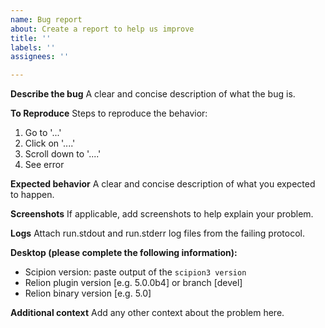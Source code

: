 ```yaml
---
name: Bug report
about: Create a report to help us improve
title: ''
labels: ''
assignees: ''

---
```


**Describe the bug**
A clear and concise description of what the bug is.

**To Reproduce**
Steps to reproduce the behavior:
1. Go to '...'
2. Click on '....'
3. Scroll down to '....'
4. See error

**Expected behavior**
A clear and concise description of what you expected to happen.

**Screenshots**
If applicable, add screenshots to help explain your problem.

**Logs**
Attach run.stdout and run.stderr log files from the failing protocol.

**Desktop (please complete the following information):**
 - Scipion version: paste output of the `scipion3 version`
 - Relion plugin version [e.g. 5.0.0b4] or branch [devel]
 - Relion binary version [e.g. 5.0]

**Additional context**
Add any other context about the problem here.
